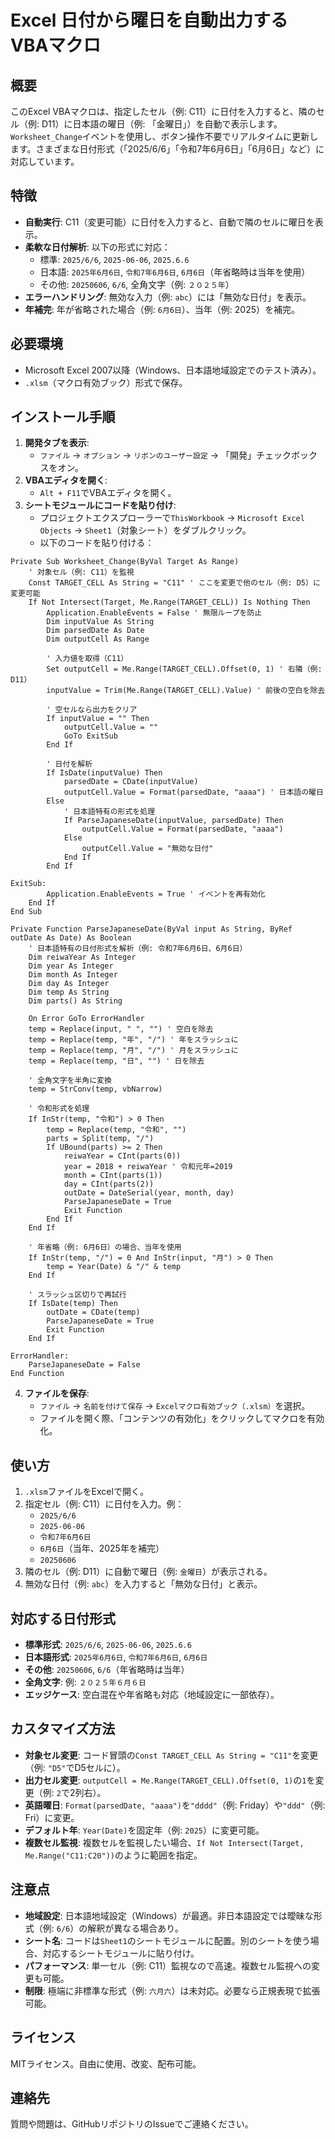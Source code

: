 # Excel 日付から曜日を自動出力するVBAマクロ

## 概要
このExcel VBAマクロは、指定したセル（例: C11）に日付を入力すると、隣のセル（例: D11）に日本語の曜日（例: 「金曜日」）を自動で表示します。`Worksheet_Change`イベントを使用し、ボタン操作不要でリアルタイムに更新します。さまざまな日付形式（「2025/6/6」「令和7年6月6日」「6月6日」など）に対応しています。

## 特徴
- **自動実行**: C11（変更可能）に日付を入力すると、自動で隣のセルに曜日を表示。
- **柔軟な日付解析**: 以下の形式に対応：
  - 標準: `2025/6/6`, `2025-06-06`, `2025.6.6`
  - 日本語: `2025年6月6日`, `令和7年6月6日`, `6月6日`（年省略時は当年を使用）
  - その他: `20250606`, `6/6`, 全角文字（例: `２０２５年`）
- **エラーハンドリング**: 無効な入力（例: `abc`）には「無効な日付」を表示。
- **年補完**: 年が省略された場合（例: `6月6日`）、当年（例: 2025）を補完。

## 必要環境
- Microsoft Excel 2007以降（Windows、日本語地域設定でのテスト済み）。
- `.xlsm`（マクロ有効ブック）形式で保存。

## インストール手順
1. **開発タブを表示**:
   - `ファイル` → `オプション` → `リボンのユーザー設定` → 「開発」チェックボックスをオン。
2. **VBAエディタを開く**:
   - `Alt + F11`でVBAエディタを開く。
3. **シートモジュールにコードを貼り付け**:
   - プロジェクトエクスプローラーで`ThisWorkbook` → `Microsoft Excel Objects` → `Sheet1`（対象シート）をダブルクリック。
   - 以下のコードを貼り付ける：

```vba
Private Sub Worksheet_Change(ByVal Target As Range)
    ' 対象セル（例: C11）を監視
    Const TARGET_CELL As String = "C11" ' ここを変更で他のセル（例: D5）に変更可能
    If Not Intersect(Target, Me.Range(TARGET_CELL)) Is Nothing Then
        Application.EnableEvents = False ' 無限ループを防止
        Dim inputValue As String
        Dim parsedDate As Date
        Dim outputCell As Range
        
        ' 入力値を取得（C11）
        Set outputCell = Me.Range(TARGET_CELL).Offset(0, 1) ' 右隣（例: D11）
        inputValue = Trim(Me.Range(TARGET_CELL).Value) ' 前後の空白を除去
        
        ' 空セルなら出力をクリア
        If inputValue = "" Then
            outputCell.Value = ""
            GoTo ExitSub
        End If
        
        ' 日付を解析
        If IsDate(inputValue) Then
            parsedDate = CDate(inputValue)
            outputCell.Value = Format(parsedDate, "aaaa") ' 日本語の曜日
        Else
            ' 日本語特有の形式を処理
            If ParseJapaneseDate(inputValue, parsedDate) Then
                outputCell.Value = Format(parsedDate, "aaaa")
            Else
                outputCell.Value = "無効な日付"
            End If
        End If
        
ExitSub:
        Application.EnableEvents = True ' イベントを再有効化
    End If
End Sub

Private Function ParseJapaneseDate(ByVal input As String, ByRef outDate As Date) As Boolean
    ' 日本語特有の日付形式を解析（例: 令和7年6月6日、6月6日）
    Dim reiwaYear As Integer
    Dim year As Integer
    Dim month As Integer
    Dim day As Integer
    Dim temp As String
    Dim parts() As String
    
    On Error GoTo ErrorHandler
    temp = Replace(input, " ", "") ' 空白を除去
    temp = Replace(temp, "年", "/") ' 年をスラッシュに
    temp = Replace(temp, "月", "/") ' 月をスラッシュに
    temp = Replace(temp, "日", "") ' 日を除去
    
    ' 全角文字を半角に変換
    temp = StrConv(temp, vbNarrow)
    
    ' 令和形式を処理
    If InStr(temp, "令和") > 0 Then
        temp = Replace(temp, "令和", "")
        parts = Split(temp, "/")
        If UBound(parts) >= 2 Then
            reiwaYear = CInt(parts(0))
            year = 2018 + reiwaYear ' 令和元年=2019
            month = CInt(parts(1))
            day = CInt(parts(2))
            outDate = DateSerial(year, month, day)
            ParseJapaneseDate = True
            Exit Function
        End If
    End If
    
    ' 年省略（例: 6月6日）の場合、当年を使用
    If InStr(temp, "/") = 0 And InStr(input, "月") > 0 Then
        temp = Year(Date) & "/" & temp
    End If
    
    ' スラッシュ区切りで再試行
    If IsDate(temp) Then
        outDate = CDate(temp)
        ParseJapaneseDate = True
        Exit Function
    End If
    
ErrorHandler:
    ParseJapaneseDate = False
End Function
```

4. **ファイルを保存**:
   - `ファイル` → `名前を付けて保存` → `Excelマクロ有効ブック（.xlsm）`を選択。
   - ファイルを開く際、「コンテンツの有効化」をクリックしてマクロを有効化。

## 使い方
1. `.xlsm`ファイルをExcelで開く。
2. 指定セル（例: C11）に日付を入力。例：
   - `2025/6/6`
   - `2025-06-06`
   - `令和7年6月6日`
   - `6月6日`（当年、2025年を補完）
   - `20250606`
3. 隣のセル（例: D11）に自動で曜日（例: `金曜日`）が表示される。
4. 無効な日付（例: `abc`）を入力すると「無効な日付」と表示。

## 対応する日付形式
- **標準形式**: `2025/6/6`, `2025-06-06`, `2025.6.6`
- **日本語形式**: `2025年6月6日`, `令和7年6月6日`, `6月6日`
- **その他**: `20250606`, `6/6`（年省略時は当年）
- **全角文字**: 例: `２０２５年６月６日`
- **エッジケース**: 空白混在や年省略も対応（地域設定に一部依存）。

## カスタマイズ方法
- **対象セル変更**: コード冒頭の`Const TARGET_CELL As String = "C11"`を変更（例: `"D5"`でD5セルに）。
- **出力セル変更**: `outputCell = Me.Range(TARGET_CELL).Offset(0, 1)`の`1`を変更（例: `2`で2列右）。
- **英語曜日**: `Format(parsedDate, "aaaa")`を`"dddd"`（例: Friday）や`"ddd"`（例: Fri）に変更。
- **デフォルト年**: `Year(Date)`を固定年（例: `2025`）に変更可能。
- **複数セル監視**: 複数セルを監視したい場合、`If Not Intersect(Target, Me.Range("C11:C20"))`のように範囲を指定。

## 注意点
- **地域設定**: 日本語地域設定（Windows）が最適。非日本語設定では曖昧な形式（例: `6/6`）の解釈が異なる場合あり。
- **シート名**: コードは`Sheet1`のシートモジュールに配置。別のシートを使う場合、対応するシートモジュールに貼り付け。
- **パフォーマンス**: 単一セル（例: C11）監視なので高速。複数セル監視への変更も可能。
- **制限**: 極端に非標準な形式（例: `六月六`）は未対応。必要なら正規表現で拡張可能。

## ライセンス
MITライセンス。自由に使用、改変、配布可能。

## 連絡先
質問や問題は、GitHubリポジトリのIssueでご連絡ください。
